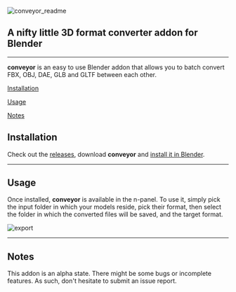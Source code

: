 ![conveyor_readme](https://user-images.githubusercontent.com/1897654/194944153-43268b61-ac50-44d2-aa3d-c2e5f591f78e.png)

## A nifty little 3D format converter addon for Blender
___

**conveyor** is an easy to use Blender addon that allows you to batch convert FBX, OBJ, DAE, GLB and GLTF between each other.


[Installation](#installation)

[Usage](#usage)

[Notes](#notes)


## Installation

Check out the [releases](https://github.com/0x779/conveyor/releases/), download **conveyor** and [install it in Blender](https://docs.blender.org/manual/en/latest/editors/preferences/addons.html#installing-add-ons).
___
## Usage

Once installed, **conveyor** is available in the n-panel. To use it, simply pick the input folder in which your models reside, pick their format, then select the folder in which the converted files will be saved, and the target format.

![export](https://user-images.githubusercontent.com/1897654/194945680-b687b2aa-c380-4901-8d4b-36060224d9dc.gif)

___

## Notes

This addon is an alpha state. There might be some bugs or incomplete features. As such, don't hesitate to submit an issue report.
